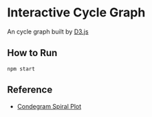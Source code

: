 # Interactive Cycle Graph

An cycle graph built by [D3.js](https://d3js.org/)

## How to Run
```
npm start
```

## Reference

- [Condegram Spiral Plot](https://bl.ocks.org/arpitnarechania/027e163073864ef2ac4ceb5c2c0bf616)